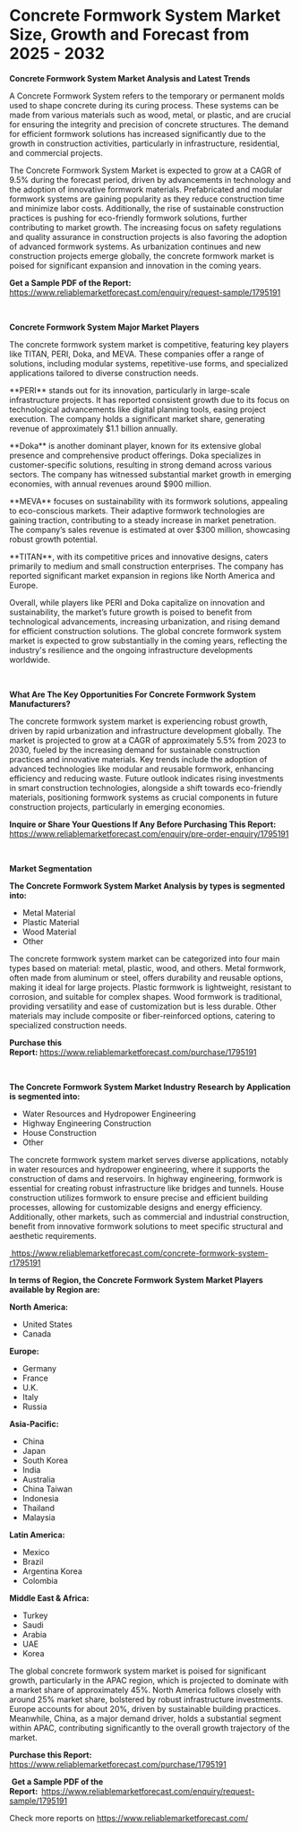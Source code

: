 <p><h1>Concrete Formwork System Market Size, Growth and Forecast from 2025 - 2032</h1></p><p><strong>Concrete Formwork System Market Analysis and Latest Trends</strong></p>
<p><p>A Concrete Formwork System refers to the temporary or permanent molds used to shape concrete during its curing process. These systems can be made from various materials such as wood, metal, or plastic, and are crucial for ensuring the integrity and precision of concrete structures. The demand for efficient formwork solutions has increased significantly due to the growth in construction activities, particularly in infrastructure, residential, and commercial projects.</p><p>The Concrete Formwork System Market is expected to grow at a CAGR of 9.5% during the forecast period, driven by advancements in technology and the adoption of innovative formwork materials. Prefabricated and modular formwork systems are gaining popularity as they reduce construction time and minimize labor costs. Additionally, the rise of sustainable construction practices is pushing for eco-friendly formwork solutions, further contributing to market growth. The increasing focus on safety regulations and quality assurance in construction projects is also favoring the adoption of advanced formwork systems. As urbanization continues and new construction projects emerge globally, the concrete formwork market is poised for significant expansion and innovation in the coming years.</p></p>
<p><strong>Get a Sample PDF of the Report:&nbsp;</strong> <a href="https://www.reliablemarketforecast.com/enquiry/request-sample/1795191?utm_campaign=3321&utm_medium=2&utm_source=Github&utm_content=ia&utm_term=10042025&utm_id=concrete-formwork-system">https://www.reliablemarketforecast.com/enquiry/request-sample/1795191</a></p>
<p>&nbsp;</p>
<p><strong>Concrete Formwork System Major Market Players</strong></p>
<p><p>The concrete formwork system market is competitive, featuring key players like TITAN, PERI, Doka, and MEVA. These companies offer a range of solutions, including modular systems, repetitive-use forms, and specialized applications tailored to diverse construction needs.</p><p>**PERI** stands out for its innovation, particularly in large-scale infrastructure projects. It has reported consistent growth due to its focus on technological advancements like digital planning tools, easing project execution. The company holds a significant market share, generating revenue of approximately $1.1 billion annually.</p><p>**Doka** is another dominant player, known for its extensive global presence and comprehensive product offerings. Doka specializes in customer-specific solutions, resulting in strong demand across various sectors. The company has witnessed substantial market growth in emerging economies, with annual revenues around $900 million.</p><p>**MEVA** focuses on sustainability with its formwork solutions, appealing to eco-conscious markets. Their adaptive formwork technologies are gaining traction, contributing to a steady increase in market penetration. The company’s sales revenue is estimated at over $300 million, showcasing robust growth potential.</p><p>**TITAN**, with its competitive prices and innovative designs, caters primarily to medium and small construction enterprises. The company has reported significant market expansion in regions like North America and Europe.</p><p>Overall, while players like PERI and Doka capitalize on innovation and sustainability, the market’s future growth is poised to benefit from technological advancements, increasing urbanization, and rising demand for efficient construction solutions. The global concrete formwork system market is expected to grow substantially in the coming years, reflecting the industry's resilience and the ongoing infrastructure developments worldwide.</p></p>
<p>&nbsp;</p>
<p><strong>What Are The Key Opportunities For Concrete Formwork System Manufacturers?</strong></p>
<p><p>The concrete formwork system market is experiencing robust growth, driven by rapid urbanization and infrastructure development globally. The market is projected to grow at a CAGR of approximately 5.5% from 2023 to 2030, fueled by the increasing demand for sustainable construction practices and innovative materials. Key trends include the adoption of advanced technologies like modular and reusable formwork, enhancing efficiency and reducing waste. Future outlook indicates rising investments in smart construction technologies, alongside a shift towards eco-friendly materials, positioning formwork systems as crucial components in future construction projects, particularly in emerging economies.</p></p>
<p><strong>Inquire or Share Your Questions If Any Before Purchasing This Report:</strong> <a href="https://www.reliablemarketforecast.com/enquiry/pre-order-enquiry/1795191?utm_campaign=3321&utm_medium=2&utm_source=Github&utm_content=ia&utm_term=10042025&utm_id=concrete-formwork-system">https://www.reliablemarketforecast.com/enquiry/pre-order-enquiry/1795191</a></p>
<p>&nbsp;</p>
<p><strong>Market Segmentation</strong></p>
<p><strong>The Concrete Formwork System Market Analysis by types is segmented into:</strong></p>
<p><ul><li>Metal Material</li><li>Plastic Material</li><li>Wood Material</li><li>Other</li></ul></p>
<p><p>The concrete formwork system market can be categorized into four main types based on material: metal, plastic, wood, and others. Metal formwork, often made from aluminum or steel, offers durability and reusable options, making it ideal for large projects. Plastic formwork is lightweight, resistant to corrosion, and suitable for complex shapes. Wood formwork is traditional, providing versatility and ease of customization but is less durable. Other materials may include composite or fiber-reinforced options, catering to specialized construction needs.</p></p>
<p><strong>Purchase this Report:&nbsp;</strong><a href="https://www.reliablemarketforecast.com/purchase/1795191?utm_campaign=3321&utm_medium=2&utm_source=Github&utm_content=ia&utm_term=10042025&utm_id=concrete-formwork-system">https://www.reliablemarketforecast.com/purchase/1795191</a></p>
<p>&nbsp;</p>
<p><strong>The Concrete Formwork System Market Industry Research by Application is segmented into:</strong></p>
<p><ul><li>Water Resources and Hydropower Engineering</li><li>Highway Engineering Construction</li><li>House Construction</li><li>Other</li></ul></p>
<p><p>The concrete formwork system market serves diverse applications, notably in water resources and hydropower engineering, where it supports the construction of dams and reservoirs. In highway engineering, formwork is essential for creating robust infrastructure like bridges and tunnels. House construction utilizes formwork to ensure precise and efficient building processes, allowing for customizable designs and energy efficiency. Additionally, other markets, such as commercial and industrial construction, benefit from innovative formwork solutions to meet specific structural and aesthetic requirements.</p></p>
<p><a href="https://www.reliablemarketforecast.com/concrete-formwork-system-r1795191?utm_campaign=3321&utm_medium=2&utm_source=Github&utm_content=ia&utm_term=10042025&utm_id=concrete-formwork-system">&nbsp;https://www.reliablemarketforecast.com/concrete-formwork-system-r1795191</a></p>
<p><strong>In terms of Region, the Concrete Formwork System Market Players available by Region are:</strong></p>
<p>
    <p> <strong> North America: </strong>
        <ul>
            <li>United States</li>
            <li>Canada</li>
        </ul>
        </p> 
    <p> <strong> Europe: </strong>
        <ul>
            <li>Germany</li>
            <li>France</li>
            <li>U.K.</li>
            <li>Italy</li>
            <li>Russia</li>
        </ul>
        </p> 
    <p> <strong> Asia-Pacific: </strong>
        <ul>
            <li>China</li>
            <li>Japan</li>
            <li>South Korea</li>
            <li>India</li>
            <li>Australia</li>
            <li>China Taiwan</li>
            <li>Indonesia</li>
            <li>Thailand</li>
            <li>Malaysia</li>
        </ul>
        </p> 
    <p> <strong> Latin America: </strong>
        <ul>
            <li>Mexico</li>
            <li>Brazil</li>
            <li>Argentina Korea</li>
            <li>Colombia</li>
        </ul>
        </p> 
    <p> <strong> Middle East & Africa: </strong>
        <ul>
            <li>Turkey</li>
            <li>Saudi</li>
            <li>Arabia</li>
            <li>UAE</li>
            <li>Korea</li>
        </ul>
    </p>
    </p>
<p><p>The global concrete formwork system market is poised for significant growth, particularly in the APAC region, which is projected to dominate with a market share of approximately 45%. North America follows closely with around 25% market share, bolstered by robust infrastructure investments. Europe accounts for about 20%, driven by sustainable building practices. Meanwhile, China, as a major demand driver, holds a substantial segment within APAC, contributing significantly to the overall growth trajectory of the market.</p></p>
<p><strong>Purchase this Report: </strong><a href="https://www.reliablemarketforecast.com/purchase/1795191?utm_campaign=3321&utm_medium=2&utm_source=Github&utm_content=ia&utm_term=10042025&utm_id=concrete-formwork-system">https://www.reliablemarketforecast.com/purchase/1795191</a></p>
<p>&nbsp;<strong>Get a Sample PDF of the Report:&nbsp;&nbsp;</strong><a href="https://www.reliablemarketforecast.com/enquiry/request-sample/1795191?utm_campaign=3321&utm_medium=2&utm_source=Github&utm_content=ia&utm_term=10042025&utm_id=concrete-formwork-system">https://www.reliablemarketforecast.com/enquiry/request-sample/1795191</a></p>
<p><strong></strong></p>
<p>Check more reports on <a href="https://www.reliablemarketforecast.com/?utm_campaign=3321&utm_medium=2&utm_source=Github&utm_content=ia&utm_term=10042025&utm_id=concrete-formwork-system">https://www.reliablemarketforecast.com/</a></p>